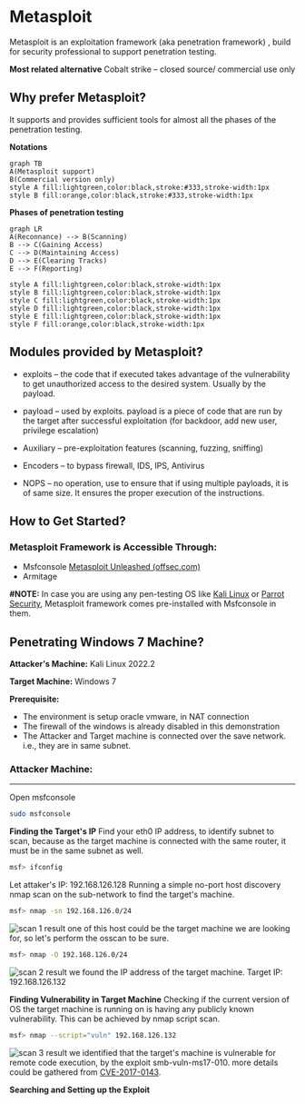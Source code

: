 # Metasploit

Metasploit is an exploitation framework (aka penetration framework) , build for security professional to support penetration testing.

**Most related alternative**
Cobalt strike – closed source/ commercial use only

## Why prefer Metasploit?
It supports and provides sufficient tools for almost all the phases of the penetration testing.

**Notations**
```mermaid
graph TB
A(Metasploit support)
B(Commercial version only)
style A fill:lightgreen,color:black,stroke:#333,stroke-width:1px
style B fill:orange,color:black,stroke:#333,stroke-width:1px

```
**Phases of penetration testing**
```mermaid
graph LR
A(Reconnance) --> B(Scanning)
B --> C(Gaining Access)
C --> D(Maintaining Access)
D --> E(Clearing Tracks)
E --> F(Reporting)

style A fill:lightgreen,color:black,stroke-width:1px
style B fill:lightgreen,color:black,stroke-width:1px
style C fill:lightgreen,color:black,stroke-width:1px
style D fill:lightgreen,color:black,stroke-width:1px
style E fill:lightgreen,color:black,stroke-width:1px
style F fill:orange,color:black,stroke-width:1px
```

## Modules provided by Metasploit?

 - exploits – the code that if executed takes advantage of the vulnerability to get unauthorized access to the desired system. Usually by the payload.

- payload – used by exploits. payload is a piece of code that are run by the target after successful exploitation (for backdoor, add new user, privilege escalation)

- Auxiliary – pre-exploitation features (scanning, fuzzing, sniffing)

- Encoders – to bypass firewall, IDS, IPS, Antivirus

- NOPS – no operation, use to ensure that if using multiple payloads, it is of same size. It ensures the proper execution of the instructions.

## How to Get Started?

### Metasploit Framework is Accessible Through:

 - Msfconsole [Metasploit Unleashed (offsec.com)](https://www.offsec.com/metasploit-unleashed/msfconsole/)
 - Armitage


**\#NOTE:** In case you are using any pen-testing OS like [Kali Linux](https://www.kali.org/) or [Parrot Security](https://www.parrotsec.org/), Metasploit  framework comes pre-installed with Msfconsole in them. 


## Penetrating Windows 7 Machine?

**Attacker's Machine:** Kali Linux 2022.2

**Target Machine:** Windows 7

**Prerequisite:** 

 - The environment is setup oracle vmware, in NAT connection 
 - The firewall of the windows is already disabled in this demonstration
 - The Attacker and Target machine is connected over the save network. i.e., they are in same subnet.  

### Attacker Machine:
****
Open msfconsole
```bash
sudo msfconsole
```

**Finding the Target's IP**
Find your eth0 IP address, to identify subnet to scan, because as the target machine is connected with the same router, it must be in the same subnet as well.
```bash
msf> ifconfig
```
Let attaker's IP: 192.168.126.128
Running a simple no-port host discovery nmap scan on the sub-network to find the target's machine.
```bash
msf> nmap -sn 192.168.126.0/24
```
![scan 1  result](https://github.com/000Sushant/metasploit_docs/blob/main/scan1.png)
one of this host could be the target machine we are looking for, so let's perform the osscan to be sure.
```bash
msf> nmap -O 192.168.126.0/24
```
![scan 2  result](https://github.com/000Sushant/metasploit_docs/blob/main/scan2.png)
we found the IP address of the target machine.
Target IP: 192.168.126.132

**Finding Vulnerability in Target Machine**
Checking if the current version of OS the target machine is running on is having any publicly known vulnerability. This can be achieved by nmap script scan.
```bash
msf> nmap --script="vuln" 192.168.126.132
```
![scan 3  result](https://github.com/000Sushant/metasploit_docs/blob/main/scan3.png)
we identified that the target's machine is vulnerable for remote code execution, by the exploit smb-vuln-ms17-010. more details could be gathered from [CVE-2017-0143](https://cve.mitre.org/cgi-bin/cvename.cgi?name=CVE-2017-0143).

**Searching and Setting up the Exploit**


 

